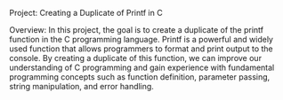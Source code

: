 Project: Creating a Duplicate of Printf in C

Overview:
In this project, the goal is to create a duplicate of the printf function in the C programming language. Printf is a powerful and widely used function that allows programmers to format and print output to the console. By creating a duplicate of this function, we can improve our understanding of C programming and gain experience with fundamental programming concepts such as function definition, parameter passing, string manipulation, and error handling.
